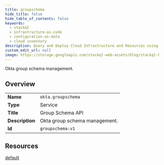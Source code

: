```yaml
---
title: groupschema
hide_title: false
hide_table_of_contents: false
keywords:
  - stackql
  - infrastructure-as-code
  - configuration-as-data
  - cloud inventory
description: Query and Deploy Cloud Infrastructure and Resources using SQL
custom_edit_url: null
image: https://storage.googleapis.com/stackql-web-assets/blog/stackql-blog-post-featured-image.png
---
```

Okta group schema management.  
    

## Overview
<table><tbody>
<tr><td><b>Name</b></td><td><code>okta.groupschema</code></td></tr>
<tr><td><b>Type</b></td><td>Service</td></tr>
<tr><td><b>Title</b></td><td>Group Schema API</td></tr>
<tr><td><b>Description</b></td><td>Okta group schema management.</td></tr>
<tr><td><b>Id</b></td><td><code>groupschema:v1</code></td></tr>
</tbody></table>

## Resources
<div class="row">
<div class="providerDocColumn">
<a href="/providers/okta/groupschema/default/">default</a><br />
</div>
<div class="providerDocColumn">
</div>
</div>
